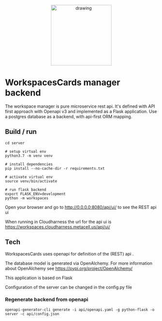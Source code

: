 <p align="center">
<img src="http://www.opensourcebrain.org/images/osbcircle.png" alt="drawing" width="200"/>
</p>

# WorkspacesCards manager backend
The workspace manager is pure microservice rest api.
It's defined with API first approach with Openapi v3 and implemented as a Flask application.
Use a postgres database as a backend, with api-first ORM mapping.


## Build / run

```
cd server

# setup virtual env
python3.7 -m venv venv

# install dependencies
pip install --no-cache-dir -r requirements.txt

# activate virtual env
source venv/bin/activate

# run flask backend
export FLASK_ENV=development
python -m workspaces
```

Open your browser and go to  http://0.0.0.0:8080/api/ui/ to see the REST api ui

When running in Cloudharness the url for the api ui is https://workspaces.cloudharness.metacell.us/api/ui/

## Tech

WorkspacesCards uses openapi for definition of the (REST) api .

The database model is generated via OpenAlchemy. For more information about OpenAlchemy see https://pypi.org/project/OpenAlchemy/

This application is based on Flask

Configuration of the server can be changed in the config.py file


### Regenerate backend from openapi
```
openapi-generator-cli generate -i api/openapi.yaml -g python-flask -o server -c api/config.json
```
